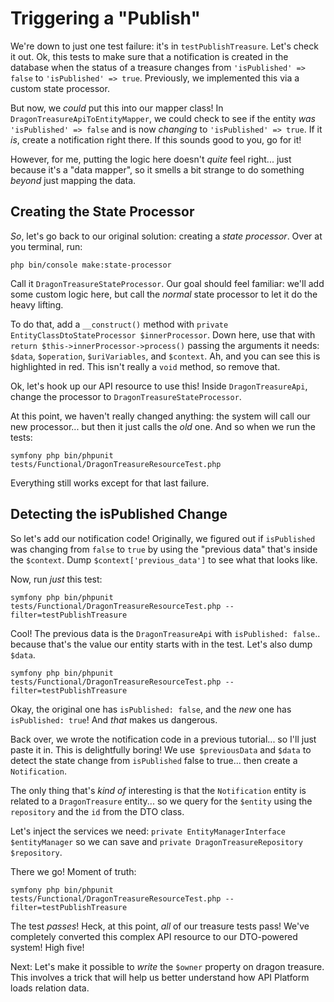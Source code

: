 # Triggering a "Publish"

We're down to just one test failure: it's in `testPublishTreasure`. Let's check
it out. Ok, this tests to make sure that a notification is created in the database
when the status of a treasure changes from `'isPublished' => false` to
`'isPublished' => true`. Previously, we implemented this via a custom state processor.

But now, we *could* put this into our mapper class! In `DragonTreasureApiToEntityMapper`,
we could check to see if the entity *was* `'isPublished' => false` and is now
*changing* to `'isPublished' => true`. If it *is*, create a notification right
there. If this sounds good to you, go for it!

However, for me, putting the logic here doesn't *quite* feel right... just
because it's a "data mapper", so it smells a bit strange to do something *beyond*
just mapping the data.

## Creating the State Processor

*So*, let's go back to our original solution: creating a *state processor*. Over
at you terminal, run:

```terminal
php bin/console make:state-processor
```

Call it `DragonTreasureStateProcessor`. Our goal should feel familiar: we'll
add some custom logic here, but call the *normal* state processor to let it do
the heavy lifting.

To do that, add a `__construct()` method with
`private EntityClassDtoStateProcessor $innerProcessor`. Down here, use that with
`return $this->innerProcessor->process()` passing the arguments it needs: `$data`,
`$operation`, `$uriVariables`, and `$context`. Ah, and you can see this is
highlighted in red. This isn't really a `void` method, so remove that.

Ok, let's hook up our API resource to use this! Inside `DragonTreasureApi`, change
the processor to `DragonTreasureStateProcessor`.

At this point, we haven't really changed anything: the system will call our new
processor... but then it just calls the *old* one. And so when we run the tests:

```terminal-silent
symfony php bin/phpunit tests/Functional/DragonTreasureResourceTest.php
```

Everything still works except for that last failure.

## Detecting the isPublished Change

So let's add our notification code! Originally, we figured out if `isPublished`
was changing from `false` to `true` by using the "previous data" that's inside
the `$context`. Dump `$context['previous_data']` to see what that looks like.

Now, run *just* this test:

```terminal-silent
symfony php bin/phpunit tests/Functional/DragonTreasureResourceTest.php --filter=testPublishTreasure
```

Cool! The previous data is the `DragonTreasureApi` with `isPublished: false`..
because that's the value our entity starts with in the test. Let's also dump `$data`.

```terminal-silent
symfony php bin/phpunit tests/Functional/DragonTreasureResourceTest.php --filter=testPublishTreasure
```

Okay, the original one has `isPublished: false`, and the *new* one has
`isPublished: true`! And *that* makes us dangerous.

Back over, we wrote the notification code in a previous tutorial... so I'll just
paste it in. This is delightfully boring! We use` $previousData` and `$data` to
detect the state change from `isPublished` false to true... then create a
`Notification`.

The only thing that's *kind of* interesting is that the `Notification` entity is
related to a `DragonTreasure` entity... so we query for the `$entity` using
the `repository` and the `id` from the DTO class.

Let's inject the services we need: `private EntityManagerInterface $entityManager`
so we can save and `private DragonTreasureRepository $repository`.

There we go! Moment of truth:

```terminal-silent
symfony php bin/phpunit tests/Functional/DragonTreasureResourceTest.php --filter=testPublishTreasure
```

The test *passes*! Heck, at this point, *all* of our treasure tests pass! We've
completely converted this complex API resource to our DTO-powered system!
High five!

Next: Let's make it possible to *write* the `$owner` property on dragon treasure.
This involves a trick that will help us better understand how API Platform
loads relation data.
